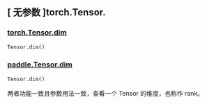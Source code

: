 ## [ 无参数 ]torch.Tensor.

### [torch.Tensor.dim](https://pytorch.org/docs/stable/generated/torch.Tensor.dim.html?highlight=dim#torch.Tensor.dim)

```python
Tensor.dim()
```

### [paddle.Tensor.dim](https://www.paddlepaddle.org.cn/documentation/docs/zh/develop/api/paddle/Tensor_cn.html#dim)

```python
Tensor.dim()
```

两者功能一致且参数用法一致，查看一个 Tensor 的维度，也称作 rank。
